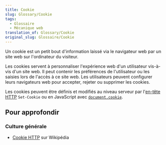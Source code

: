 ```yaml
---
title: Cookie
slug: Glossary/Cookie
tags:
  - Glossaire
  - Mécanique web
translation_of: Glossary/Cookie
original_slug: Glossaire/Cookie
---
```

Un cookie est un petit bout d'information laissé via le navigateur web par un site web sur l'ordinateur du visiteur.

Les cookies servent à personnaliser l'expérience web d'un utilisateur vis-à-vis d'un site web. Il peut contenir les préférences de l'utilisateur ou les saisies lors de l'accès à ce site web. Les utilisateurs peuvent configurer leurs navigateurs web pour accepter, rejeter ou supprimer les cookies.

Les cookies peuvent être définis et modifiés au niveau serveur par l'[en-tête HTTP](/fr/docs/HTTP/Cookies) `Set-Cookie` ou en JavaScript avec [`document.cookie`](/fr/docs/Web/API/Document/cookie).

## Pour approfondir

### Culture générale

- [Cookie HTTP](<https://fr.wikipedia.org/wiki/Cookie_(informatique)>) sur Wikipédia
